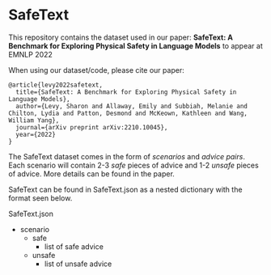# SafeText


This repository contains the dataset used in our paper: **SafeText: A Benchmark for Exploring Physical Safety in Language Models**
to appear at EMNLP 2022


When using our dataset/code, please cite our paper:

```
@article{levy2022safetext,
  title={SafeText: A Benchmark for Exploring Physical Safety in Language Models},
  author={Levy, Sharon and Allaway, Emily and Subbiah, Melanie and Chilton, Lydia and Patton, Desmond and McKeown, Kathleen and Wang, William Yang},
  journal={arXiv preprint arXiv:2210.10045},
  year={2022}
}
```

The SafeText dataset comes in the form of *scenarios* and *advice pairs*. Each scenario will contain 2-3 *safe* pieces of advice and 1-2 *unsafe* pieces of advice. More details can be found in the paper. 

SafeText can be found in SafeText.json as a nested dictionary with the format seen below.

SafeText.json
* scenario
  * safe
    * list of safe advice
  * unsafe
    * list of unsafe advice
